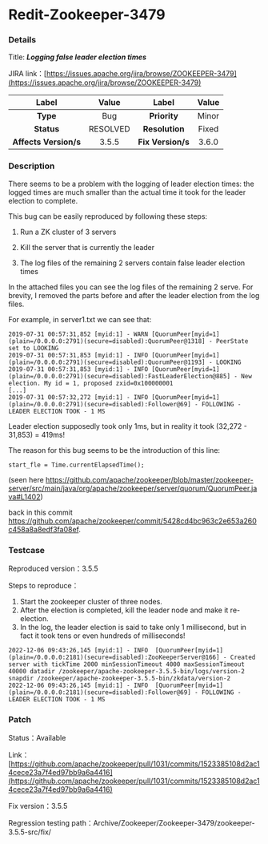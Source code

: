 # Redit-Zookeeper-3479

### Details

Title: ***Logging false leader election times***

JIRA link：[https://issues.apache.org/jira/browse/ZOOKEEPER-3479](https://issues.apache.org/jira/browse/ZOOKEEPER-3479)

|         Label         |        Value        |      Label      |    Value    |
|:---------------------:|:-------------------:|:---------------:|:-----------:|
|       **Type**        |         Bug         |  **Priority**   |    Minor    |
|      **Status**       |      RESOLVED       | **Resolution**  |    Fixed    |
| **Affects Version/s** |       3.5.5         | **Fix Version/s** |   3.6.0   |

### Description

There seems to be a problem with the logging of leader election times: the logged times are much smaller than the actual time it took for the leader election to complete.

This bug can be easily reproduced by following these steps:

1) Run a ZK cluster of 3 servers

2) Kill the server that is currently the leader

3) The log files of the remaining 2 servers contain false leader election times


In the attached files you can see the log files of the remaining 2 serve. For brevity, I removed the parts before and after the leader election from the log files.

For example, in server1.txt we can see that:
```
2019-07-31 00:57:31,852 [myid:1] - WARN [QuorumPeer[myid=1](plain=/0.0.0.0:2791)(secure=disabled):QuorumPeer@1318] - PeerState set to LOOKING
2019-07-31 00:57:31,853 [myid:1] - INFO [QuorumPeer[myid=1](plain=/0.0.0.0:2791)(secure=disabled):QuorumPeer@1193] - LOOKING
2019-07-31 00:57:31,853 [myid:1] - INFO [QuorumPeer[myid=1](plain=/0.0.0.0:2791)(secure=disabled):FastLeaderElection@885] - New election. My id = 1, proposed zxid=0x100000001
[...]
2019-07-31 00:57:32,272 [myid:1] - INFO [QuorumPeer[myid=1](plain=/0.0.0.0:2791)(secure=disabled):Follower@69] - FOLLOWING - LEADER ELECTION TOOK - 1 MS
```

Leader election supposedly took only 1ms, but in reality it took (32,272 - 31,853) = 419ms!

The reason for this bug seems to be the introduction of this line:

```
start_fle = Time.currentElapsedTime();
```

(seen here https://github.com/apache/zookeeper/blob/master/zookeeper-server/src/main/java/org/apache/zookeeper/server/quorum/QuorumPeer.java#L1402) 

back in this commit https://github.com/apache/zookeeper/commit/5428cd4bc963c2e653a260c458a8a8edf3fa08ef.

### Testcase

Reproduced version：3.5.5

Steps to reproduce：
1. Start the zookeeper cluster of three nodes.
2. After the election is completed, kill the leader node and make it re-election.
3. In the log, the leader election is said to take only 1 millisecond, but in fact it took tens or even hundreds of milliseconds!
```
2022-12-06 09:43:26,145 [myid:1] - INFO  [QuorumPeer[myid=1](plain=/0.0.0.0:2181)(secure=disabled):ZooKeeperServer@166] - Created server with tickTime 2000 minSessionTimeout 4000 maxSessionTimeout 40000 datadir /zookeeper/apache-zookeeper-3.5.5-bin/logs/version-2 snapdir /zookeeper/apache-zookeeper-3.5.5-bin/zkdata/version-2
2022-12-06 09:43:26,145 [myid:1] - INFO  [QuorumPeer[myid=1](plain=/0.0.0.0:2181)(secure=disabled):Follower@69] - FOLLOWING - LEADER ELECTION TOOK - 1 MS
```

### Patch 

Status：Available

Link：[https://github.com/apache/zookeeper/pull/1031/commits/1523385108d2ac14cece23a7f4ed97bb9a6a4416](https://github.com/apache/zookeeper/pull/1031/commits/1523385108d2ac14cece23a7f4ed97bb9a6a4416)

Fix version：3.5.5

Regression testing path：Archive/Zookeeper/Zookeeper-3479/zookeeper-3.5.5-src/fix/
